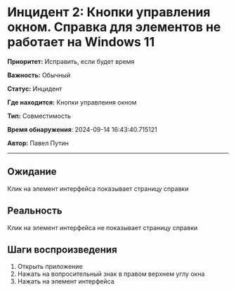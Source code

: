 # Инцидент 2: Кнопки управления окном. Справка для элементов не работает на Windows 11

**Приоритет:** Исправить, если будет время

**Важность:** Обычный

**Статус:** Инцидент

**Где находится:** Кнопки управлеиня окном

**Тип:** Совместимость

**Время обнаружения**: 2024-09-14 16:43:40.715121

**Автор:** Павел Путин

--------------------

## Ожидание

Клик на элемент интерфейса показывает страницу справки

## Реальность

Клик на элемент интерфейса не показывает страницу справки

## Шаги воспроизведения

1. Открыть приложение
2. Нажать на вопросительный знак в правом верхнем углу окна
3. Нажать на элемент интерфейса


